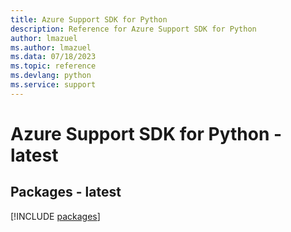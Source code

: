 ```yaml
---
title: Azure Support SDK for Python
description: Reference for Azure Support SDK for Python
author: lmazuel
ms.author: lmazuel
ms.data: 07/18/2023
ms.topic: reference
ms.devlang: python
ms.service: support
---
```

# Azure Support SDK for Python - latest
## Packages - latest
[!INCLUDE [packages](support-index.md)]